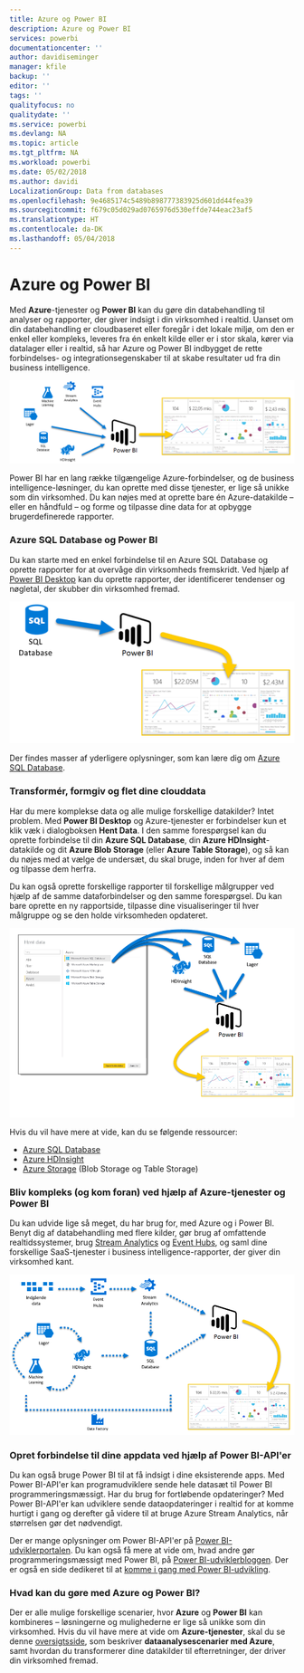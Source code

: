 ```yaml
---
title: Azure og Power BI
description: Azure og Power BI
services: powerbi
documentationcenter: ''
author: davidiseminger
manager: kfile
backup: ''
editor: ''
tags: ''
qualityfocus: no
qualitydate: ''
ms.service: powerbi
ms.devlang: NA
ms.topic: article
ms.tgt_pltfrm: NA
ms.workload: powerbi
ms.date: 05/02/2018
ms.author: davidi
LocalizationGroup: Data from databases
ms.openlocfilehash: 9e4685174c5489b898777383925d601dd44fea39
ms.sourcegitcommit: f679c05d029ad0765976d530effde744eac23af5
ms.translationtype: HT
ms.contentlocale: da-DK
ms.lasthandoff: 05/04/2018
---
```

# <a name="azure-and-power-bi"></a>Azure og Power BI
Med **Azure**-tjenester og **Power BI** kan du gøre din databehandling til analyser og rapporter, der giver indsigt i din virksomhed i realtid. Uanset om din databehandling er cloudbaseret eller foregår i det lokale miljø, om den er enkel eller kompleks, leveres fra én enkelt kilde eller er i stor skala, kører via datalager eller i realtid, så har Azure og Power BI indbygget de rette forbindelses- og integrationsegenskaber til at skabe resultater ud fra din business intelligence.

![](media/service-azure-and-power-bi/azure_1.png)

Power BI har en lang række tilgængelige Azure-forbindelser, og de business intelligence-løsninger, du kan oprette med disse tjenester, er lige så unikke som din virksomhed. Du kan nøjes med at oprette bare én Azure-datakilde – eller en håndfuld – og forme og tilpasse dine data for at opbygge brugerdefinerede rapporter.

### <a name="azure-sql-database-and-power-bi"></a>Azure SQL Database og Power BI
Du kan starte med en enkel forbindelse til en Azure SQL Database og oprette rapporter for at overvåge din virksomheds fremskridt. Ved hjælp af [Power BI Desktop](desktop-getting-started.md) kan du oprette rapporter, der identificerer tendenser og nøgletal, der skubber din virksomhed fremad.

![](media/service-azure-and-power-bi/azure_2_sqltopbi.png)

Der findes masser af yderligere oplysninger, som kan lære dig om [Azure SQL Database](http://azure.microsoft.com/services/sql-database/).

### <a name="transform-shape-and-merge-your-cloud-data"></a>Transformér, formgiv og flet dine clouddata
Har du mere komplekse data og alle mulige forskellige datakilder? Intet problem. Med **Power BI Desktop** og Azure-tjenester er forbindelser kun et klik væk i dialogboksen **Hent Data**. I den samme forespørgsel kan du oprette forbindelse til din **Azure SQL Database**, din **Azure HDInsight**-datakilde og dit **Azure Blob Storage** (eller **Azure Table Storage**), og så kan du nøjes med at vælge de undersæt, du skal bruge, inden for hver af dem og tilpasse dem herfra.

Du kan også oprette forskellige rapporter til forskellige målgrupper ved hjælp af de samme dataforbindelser og den samme forespørgsel. Du kan bare oprette en ny rapportside, tilpasse dine visualiseringer til hver målgruppe og se den holde virksomheden opdateret.

![](media/service-azure-and-power-bi/azure_3_multipletopbi.png)

Hvis du vil have mere at vide, kan du se følgende ressourcer:

* [Azure SQL Database](http://azure.microsoft.com/services/sql-database/)
* [Azure HDInsight](http://azure.microsoft.com/services/hdinsight/)
* [Azure Storage](http://azure.microsoft.com/services/storage/) (Blob Storage og Table Storage)

### <a name="get-complex-and-ahead-using-azure-services-and-power-bi"></a>Bliv kompleks (og kom foran) ved hjælp af Azure-tjenester og Power BI
Du kan udvide lige så meget, du har brug for, med Azure og i Power BI. Benyt dig af databehandling med flere kilder, gør brug af omfattende realtidssystemer, brug [Stream Analytics](http://azure.microsoft.com/services/stream-analytics/) og [Event Hubs](http://azure.microsoft.com/services/event-hubs/), og saml dine forskellige SaaS-tjenester i business intelligence-rapporter, der giver din virksomhed kant.

![](media/service-azure-and-power-bi/azure_4_complex.png)

### <a name="connect-your-app-data-using-power-bi-apis"></a>Opret forbindelse til dine appdata ved hjælp af Power BI-API'er
Du kan også bruge Power BI til at få indsigt i dine eksisterende apps. Med Power BI-API'er kan programudviklere sende hele datasæt til Power BI programmeringsmæssigt. Har du brug for fortløbende opdateringer? Med Power BI-API'er kan udviklere sende dataopdateringer i realtid for at komme hurtigt i gang og derefter gå videre til at bruge Azure Stream Analytics, når størrelsen gør det nødvendigt.

Der er mange oplysninger om Power BI-API'er på [Power BI-udviklerportalen](http://dev.powerbi.com). Du kan også få mere at vide om, hvad andre gør programmeringsmæssigt med Power BI, på [Power BI-udviklerbloggen](http://blogs.msdn.com/powerbidev). Der er også en side dedikeret til at [komme i gang med Power BI-udvikling](https://msdn.microsoft.com/library/dn889824.aspx).

### <a name="what-could-you-do-with-azure-and-power-bi"></a>Hvad kan du gøre med Azure og Power BI?
Der er alle mulige forskellige scenarier, hvor **Azure** og **Power BI** kan kombineres – løsningerne og mulighederne er lige så unikke som din virksomhed. Hvis du vil have mere at vide om **Azure-tjenester**, skal du se denne [oversigtsside](http://go.microsoft.com/fwlink/?LinkId=535031&clcid=0x409), som beskriver **dataanalysescenarier med Azure**, samt hvordan du transformerer dine datakilder til efterretninger, der driver din virksomhed fremad.

